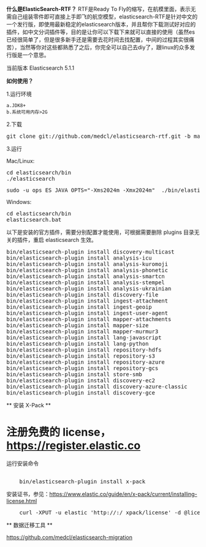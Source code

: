 **什么是ElasticSearch-RTF？**
RTF是Ready To Fly的缩写，在航模里面，表示无需自己组装零件即可直接上手即飞的航空模型，elasticsearch-RTF是针对中文的一个发行版，即使用最新稳定的elasticsearch版本，并且帮你下载测试好对应的插件，如中文分词插件等，目的是让你可以下载下来就可以直接的使用（虽然es已经很简单了，但是很多新手还是需要去花时间去找配置，中间的过程其实很痛苦），当然等你对这些都熟悉了之后，你完全可以自己去diy了，跟linux的众多发行版是一个意思。


当前版本 Elasticsearch 5.1.1


**如何使用？**


1.运行环境

	a.JDK8+  
	b.系统可用内存>2G 


2.下载

<pre>git clone git://github.com/medcl/elasticsearch-rtf.git -b master --depth 1</pre>


3.运行

Mac/Linux:
<pre>cd elasticsearch/bin
./elasticsearch</pre>
<pre>
sudo -u ops ES_JAVA_OPTS="-Xms2024m -Xmx2024m"  ./bin/elasticsearch  -d
</pre>

Windows:
<pre>cd elasticsearch/bin
elasticsearch.bat</pre>

以下是安装的官方插件，需要分别配置才能使用，可根据需要删除 plugins 目录无关的插件，重启 elasticsearch 生效。

<pre>
bin/elasticsearch-plugin install discovery-multicast
bin/elasticsearch-plugin install analysis-icu
bin/elasticsearch-plugin install analysis-kuromoji
bin/elasticsearch-plugin install analysis-phonetic
bin/elasticsearch-plugin install analysis-smartcn
bin/elasticsearch-plugin install analysis-stempel
bin/elasticsearch-plugin install analysis-ukrainian
bin/elasticsearch-plugin install discovery-file
bin/elasticsearch-plugin install ingest-attachment
bin/elasticsearch-plugin install ingest-geoip
bin/elasticsearch-plugin install ingest-user-agent
bin/elasticsearch-plugin install mapper-attachments
bin/elasticsearch-plugin install mapper-size
bin/elasticsearch-plugin install mapper-murmur3
bin/elasticsearch-plugin install lang-javascript
bin/elasticsearch-plugin install lang-python
bin/elasticsearch-plugin install repository-hdfs
bin/elasticsearch-plugin install repository-s3
bin/elasticsearch-plugin install repository-azure
bin/elasticsearch-plugin install repository-gcs
bin/elasticsearch-plugin install store-smb
bin/elasticsearch-plugin install discovery-ec2
bin/elasticsearch-plugin install discovery-azure-classic
bin/elasticsearch-plugin install discovery-gce
</pre>

** 安装 X-Pack **

# 注册免费的 license， https://register.elastic.co

运行安装命令
<pre> 
	bin/elasticsearch-plugin install x-pack 
</pre>

安装证书，参见：https://www.elastic.co/guide/en/x-pack/current/installing-license.html
<pre>
	curl -XPUT -u elastic 'http://<host>:<port>/_xpack/license' -d @license.json
</pre>

** 数据迁移工具 **

https://github.com/medcl/elasticsearch-migration
